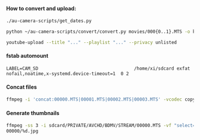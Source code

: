 #### How to convert and upload:

```bash
./au-camera-scripts/get_dates.py

python ~/au-camera-scripts/convert/convert.py movies/000{0..1}.MTS -o kek.mp4

youtube-upload --title "..." --playlist "..." --privacy unlisted
```

#### fstab automount

```
LABEL=CAM_SD                                    /home/xi/sdcard exfat           nofail,noatime,x-systemd.device-timeout=1  0 2
```


#### Concat files

```bash
ffmpeg -i 'concat:00000.MTS|00001.MTS|00002.MTS|00003.MTS' -vcodec copy -ab 384 -acodec copy /home/xi/vid.mp4 -y
```

#### Generate thumbnails

```bash
ffmpeg -ss 3 -i sdcard/PRIVATE/AVCHD/BDMV/STREAM/00000.MTS -vf "select=gt(scene\,0.4)" -frames:v 5 -vsync vfr -vf fps=fps=1/600 
00000/%d.jpg
```

<!--### How to make it working

Register [OAuth 2.0 credentials](https://developers.google.com/youtube/registering_an_application#Create_OAuth2_Tokens) in Google account. Go to "Library", then enable "Youtube v3.0 API". Install python cli script:

```
$ sudo pip install --upgrade google-api-python-client progressbar2
$ git clone git@github.com:tokland/youtube-upload.git
$ python youtube-upload/bin/youtube-upload --help    

```-->
